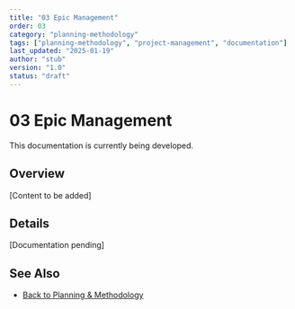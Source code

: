 ```yaml
---
title: "03 Epic Management"
order: 03
category: "planning-methodology"
tags: ["planning-methodology", "project-management", "documentation"]
last_updated: "2025-01-19"
author: "stub"
version: "1.0"
status: "draft"
---
```


# 03 Epic Management

This documentation is currently being developed.

## Overview

[Content to be added]

## Details

[Documentation pending]

## See Also

- [Back to Planning & Methodology](./README.md)
